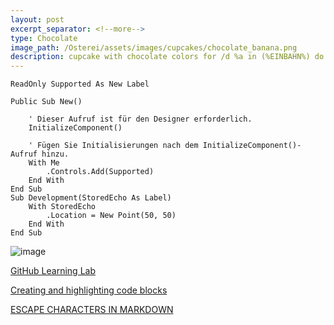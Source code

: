```yaml
---
layout: post
excerpt_separator: <!--more-->
type: Chocolate
image_path: /Osterei/assets/images/cupcakes/chocolate_banana.png
description: cupcake with chocolate colors for /d %a in (%EINBAHN%) do dir /b %a
---
```


    ReadOnly Supported As New Label

    Public Sub New()

        ' Dieser Aufruf ist für den Designer erforderlich.
        InitializeComponent()

        ' Fügen Sie Initialisierungen nach dem InitializeComponent()-Aufruf hinzu.
        With Me
            .Controls.Add(Supported)
        End With
    End Sub
    Sub Development(StoredEcho As Label)
        With StoredEcho
            .Location = New Point(50, 50)
        End With
    End Sub

![image](https://user-images.githubusercontent.com/75255909/205326478-96d55860-3c40-4eab-9879-ee256d062ad2.png)

[GitHub Learning Lab](https://github.com/apps/github-learning-lab)

[Creating and highlighting code blocks](https://docs.github.com/en/get-started/writing-on-github/working-with-advanced-formatting/creating-and-highlighting-code-blocks)

[ESCAPE CHARACTERS IN MARKDOWN](https://whatismarkdown.com/how-to-escape-markdown-characters/#:~:text=Markdown%20is%20not%20a%20new%20language%3B%20it%20is,common%20way%20is%20to%20use%20the%20backslash%20character.)
